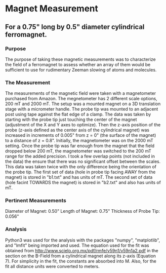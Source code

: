 # Magnet Measurement
## For a 0.75" long by 0.5" diameter cylindrical ferromagnet.
### Purpose
The purpose of taking these magnetic measurements was to characterize the field of a ferromagnet to assess whether an array of them would be sufficient to use for rudimentary Zeeman slowing of atoms and molecules.
### The Measurement
The measurements of the magnetic field were taken with a magnetometer purchased from Amazon.  The megnetometer has 2 different scale options, 200 mT and 2000 mT.  The setup was a mounted magnet on a 3D translation stage with a micrometer handle.  The probe tip was mounted to an adjacent post using tape against the flat edge of a clamp.  The data was taken by starting with the probe tip just touching the center of the magnet (adjustment of the X and Y axes to optimize).  Then the z-axis position of the probe (z-axis defined as the center axis of the cylindrical magnet) was increased in increments of 0.005" from z = 0" (the surface of the magnet) to a distance of z = 0.8".  Initially, the magnetometer was on the 2000 mT setting.  Once the probe tip was far enough from the magnet that the field dropped below 200 mT, the magnetometer was switched to the 200 mT range for the added precision.  I took a few overlap points (not included in the data) the ensure that there was no significant offset between the scales.  This data was taken twice with the only difference being the orientation of the probe tip.  The first set of data (hole in probe tip facing AWAY from the magnet) is stored in "b1.txt" and has units of mT.  The second set of data (hole facint TOWARDS the magnet) is stored in "b2.txt" and also has units of mT.
### Pertinent Measurements
Diameter of Magnet: 0.50"
Length of Magnet: 0.75"
Thickness of Probe Tip: 0.056"
### Analysis
Python3 was used for the analysis with the packages "numpy", "matplotlib", and "lmfit" being imported and used.  The equation used for the fit was obtained from http://www.scielo.org.mx/pdf/rmfe/v59n1/v59n1a2.pdf in the section on the B-Field from a cylindrical magnet along its z-axis (Equation 7).  For simplicity in the fit, the constants are absorbed into M.  Also, for the fit all distance units were converted to meters.